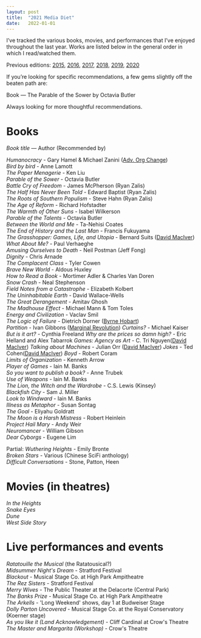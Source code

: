 ```yaml
---
layout: post
title:  "2021 Media Diet"
date:   2022-01-01
---
```


I’ve tracked the various books, movies, and performances that I’ve enjoyed throughout the last year. Works are listed below in the general order in which I read/watched them.

Previous editions: [2015](https://smflem.github.io/2016/01/10/2015_media_diet.html), [2016](https://smflem.github.io/2017/01/08/2016_media_diet.html), [2017](https://smflem.github.io/2018/01/06/2017_media_diet.html), [2018](https://smflem.github.io/2019/01/20/2018_media_diet.html), [2019](https://smflem.github.io/2020/01/01/2019_media_diet.html), [2020](https://smflem.github.io/2021/01/01/2020_media_diet.html)

If you’re looking for specific recommendations, a few gems slightly off the beaten path are:

Book — The Parable of the Sower by Octavia Butler

Always looking for more thoughtful recommendations.

# **Books**
*Book title* — Author (Recommended by)

*Humanocracy* - Gary Hamel & Michael Zanini ([Adv. Org Change](https://www8.gsb.columbia.edu/courses/mba/2012/spring/b8720-001)) <br>
*Bird by bird* - Anne Lamott <br>
*The Paper Menagerie* - Ken Liu <br>
*Parable of the Sower* - Octavia Butler <br>
*Battle Cry of Freedom* - James McPherson (Ryan Zalis) <br>
*The Half Has Never Been Told* - Edward Baptist (Ryan Zalis) <br>
*The Roots of Southern Populism* - Steve Hahn (Ryan Zalis) <br>
*The Age of Reform* - Richard Hofstadter <br>
*The Warmth of Other Suns* - Isabel Wilkerson <br>
*Parable of the Talents* - Octavia Butler <br>
*Between the World and Me* - Ta-Nehisi Coates <br>
*The End of History and the Last Man* - Francis Fukuyama <br>
*The Grasshopper: Games, Life, and Utopia* - Bernard Suits ([David MacIver](https://drmaciver.substack.com/p/a-few-book-recommendations)) <br>
*What About Me?* - Paul Verhaeghe <br>
*Amusing Ourselves to Death* - Neil Postman (Jeff Fong) <br>
*Dignity* - Chris Arnade <br>
*The Complacent Class* - Tyler Cowen <br>
*Brave New World* - Aldous Huxley <br>
*How to Read a Book* - Mortimer Adler & Charles Van Doren <br>
*Snow Crash* - Neal Stephenson <br>
*Field Notes from a Catastrophe* - Elizabeth Kolbert <br>
*The Uninhabitable Earth* - David Wallace-Wells <br>
*The Great Derangement* - Amitav Ghosh <br>
*The Madhouse Effect* - Michael Mann & Tom Toles <br>
*Energy and Civilization* - Vaclav Smil <br>
*The Logic of Failure* - Dietrich Dorner ([Byrne Hobart](https://diff.substack.com/p/the-diff-reading-list)) <br>
*Partition* - Ivan Gibbons ([Marginal Revolution](https://marginalrevolution.com/marginalrevolution/2021/04/partition-how-and-why-ireland-was-divided.html))
*Curtains?* - Michael Kaiser
*But is it art?* - Cynthia Freeland
*Why are the prices so damn high?* - Eric Helland and Alex Tabarrok
*Games: Agency as Art* - C. Tri Nguyen([David MacIver](https://drmaciver.substack.com/p/a-few-book-recommendations))
*Talking about Machines* - Julian Orr ([David MacIver](https://drmaciver.substack.com/p/a-few-book-recommendations))
*Jokes* - Ted Cohen([David MacIver](https://drmaciver.substack.com/p/a-few-book-recommendations))
*Boyd* - Robert Coram <br>
*Limits of Organization* - Kenneth Arrow <br>
*Player of Games* - Iain M. Banks <br>
*So you want to publish a book?* - Anne Trubek <br>
*Use of Weapons* - Iain M. Banks <br>
*The Lion, the Witch and the Wardrobe* - C.S. Lewis (Kinsey) <br>
*Blackfish City* - Sam J. Miller <br>
*Look to Windward* - Iain M. Banks <br>
*Illness as Metaphor* - Susan Sontag <br>
*The Goal* - Eliyahu Goldratt <br>
*The Moon is a Harsh Mistress* - Robert Heinlein <br>
*Project Hail Mary* - Andy Weir <br>
*Neuromancer* - William Gibson <br>
*Dear Cyborgs* - Eugene Lim <br>

Partial:
*Wuthering Heights* - Emily Bronte <br>
*Broken Stars* - Various (Chinese SciFi anthology) <br>
*Difficult Conversations* - Stone, Patton, Heen <br>


# **Movies (in theatres)**
*In the Heights* <br>
*Snake Eyes* <br>
*Dune* <br>
*West Side Story* <br>

# **Live performances and events**

*Ratatouille the Musical* (the Ratatousical?) <br>
*Midsummer Night's Dream* - Stratford Festival <br>
*Blackout* - Musical Stage Co. at High Park Ampitheatre  <br>
*The Rez Sisters* - Stratford Festival <br>
*Merry Wives* - The Public Theater at the Delacorte (Central Park) <br>
*The Banks Prize* - Musical Stage Co. at High Park Ampitheatre <br>
*The Arkells* - 'Long Weekend' shows, day 1 at Budweiser Stage <br>
*Dolly Parton Uncovered* - Musical Stage Co. at the Royal Conservatory (Koerner stage) <br>
*As you like it (Land Acknowledgement)* - Cliff Cardinal at Crow's Theatre <br>
*The Master and Margarita (Workshop)* - Crow's Theatre <br>
